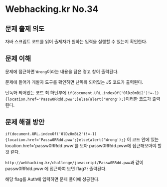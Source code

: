 # Webhacking.kr No.34

## 문제 출제 의도
자바 스크립트 코드를 읽어 출제자가 원하는 입력을 실행할 수 있는지 확인한다.

## 문제 이해
문제에 접근하면 `Wrong`이라는 내용을 담은 경고 창이 출력된다.

문제에 들어가 개발자 도구를 확인하면 난독화 되어있는 JS 코드가 출력된다.

난독화 되어있는 코드 최 하단부에 `if(document.URL.indexOf('0lDz0mBi2')!=-1){location.href='Passw0RRdd.pww';}else{alert('Wrong');}`이러한 코드가 출력된다.

## 문제 해결 방안
`if(document.URL.indexOf('0lDz0mBi2')!=-1){location.href='Passw0RRdd.pww';}else{alert('Wrong');}` 이 코드 안에 있는 location.href='passw0RRdd.pww'를 보아 passw0RRdd.pww에 접근해보아야 할것 같다. 

`http://webhacking.kr/challenge/javascript/Passw0RRdd.pww`과 같이 passw0RRdd.pww 에 접근하여 보면 flag가 출력된다.

해당 flag를 Auth에 입력하면 문제 풀이에 성공한다.